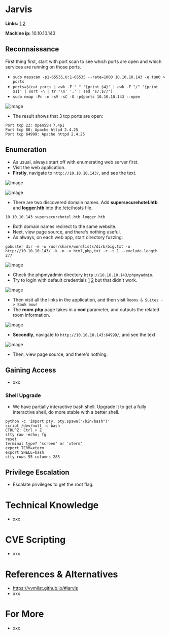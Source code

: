 # Jarvis

**Links:** [1](https://www.hackthebox.com/machines/Jarvis)  [2](https://app.hackthebox.com/machines/Jarvis)

**Machine ip:** 10.10.10.143

## Reconnaissance
First thing first, start with port scan to see which ports are open and which services are running on those ports.
+ `sudo masscan -p1-65535,U:1-65535 --rate=1000 10.10.10.143 -e tun0 > ports`
+ `ports=$(cat ports | awk -F " " '{print $4}' | awk -F "/" '{print $1}' | sort -n | tr '\n' ',' | sed 's/,$//')`
+ `sudo nmap -Pn -n -sV -sC -O -p$ports 10.10.10.143 --open`

![image](https://github.com/h4md153v63n/CTFs/assets/5091265/455ad88c-49a7-4563-9061-697165b520ef)

+ The result shows that 3 tcp ports are open:
```
Port tcp 22: OpenSSH 7.4p1
Port tcp 80: Apache httpd 2.4.25
Port tcp 64999: Apache httpd 2.4.25
```


## Enumeration
+ As usual, always start off with enumerating web server first.
+ Visit the web application.
+ **Firstly**, navigate to `http://10.10.10.143/`, and see the text.

![image](https://github.com/h4md153v63n/CTFs/assets/5091265/c079fbca-b984-477c-bf02-10070494fc78)

![image](https://github.com/h4md153v63n/CTFs/assets/5091265/e9bf486d-d84c-4518-872f-96733fa8c68f)

+ There are two discovered domain names. Add **supersecurehotel.htb** and **logger.htb** into the /etc/hosts file.
```
10.10.10.143 supersecurehotel.htb logger.htb
```

+ Both domain names redirect to the same website.
+ Next, view page source, and there's nothing useful.
+ As always, on each web app, start directory fuzzing:
```
gobuster dir -e -w /usr/share/wordlists/dirb/big.txt -u http://10.10.10.143/ -k -n -x html,php,txt -r -t 1 --exclude-length 277
```

![image](https://github.com/h4md153v63n/CTFs/assets/5091265/d111fe65-2ea8-4b72-b000-84f025ce03aa)

+ Check the phpmyadmin directory `http://10.10.10.143/phpmyadmin`.
+ Try to login with default credentials [1](https://codeless.co/phpmyadmin-default-password/) [2](https://forum.terra-master.com/en/viewtopic.php?t=1239) but that didn't work.

![image](https://github.com/h4md153v63n/CTFs/assets/5091265/2e7fe78c-03be-493e-ab28-c760807965ef)


+ Then visit all the links in the application, and then visit `Rooms & Suites -> Book now!`
+ The **room.php** page takes in a **cod** parameter, and outputs the related room information.

![image](https://github.com/h4md153v63n/CTFs/assets/5091265/96b77e0c-d506-43d0-94e7-9270c591359b)

+ **Secondly**, navigate to `http://10.10.10.143:64999/`, and see the text.

![image](https://github.com/h4md153v63n/CTFs/assets/5091265/c6590eee-698b-4516-84e3-fbbbbff1759f)

+ Then, view page source, and there's nothing.



## Gaining Access
+ xxx



### Shell Upgrade
+ We have partially interactive bash shell. Upgrade it to get a fully interactive shell, do more stable with a better shell.
```
python -c 'import pty; pty.spawn("/bin/bash")'
script /dev/null -c bash
CTRL^Z: Ctrl + Z
stty raw -echo; fg
reset
terminal type? 'screen' or 'xterm'
export TERM=xterm  
export SHELL=bash
stty rows 55 columns 285
```



## Privilege Escalation
+ Escalate privileges to get the root flag.




# Technical Knowledge
+ xxx


# CVE Scripting
+ xxx


# References & Alternatives
+ https://vvmlist.github.io/#jarvis
+ xxx


# For More
+ xxx

